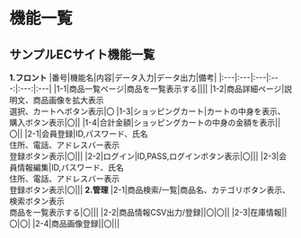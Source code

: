 # 機能一覧
## サンプルECサイト機能一覧
**1.フロント**
|番号|機能名|内容|データ入力|データ出力|備考|
|:---|:---|:---|:---:|:---:|:---|
|1-1|商品一覧ページ|商品を一覧表示する||||
|1-2|商品詳細ページ|説明文、商品画像を拡大表示<br>選択、カートへボタン表示|〇
|1-3|ショッピングカート|カートの中身を表示、購入ボタン表示|〇||
|1-4|合計金額|ショッピングカートの中身の金額を表示||〇||
|2-1|会員登録|ID,パスワード、氏名<br>住所、電話、アドレスバー表示<br>登録ボタン表示|〇|||
|2-2|ログイン|ID,PASS,ログインボタン表示|〇|||
|2-3|会員情報編集|ID,パスワード、氏名<br>住所、電話、アドレスバー表示<br>登録ボタン表示|〇|||
**2.管理**
|2-1|商品検索/一覧|商品名、カテゴリボタン表示、検索ボタン表示<br>商品を一覧表示する|〇|||
|2-2|商品情報CSV出力/登録||〇|〇||
|2-3|在庫情報||〇|〇|
|2-4|商品画像登録||〇|||
